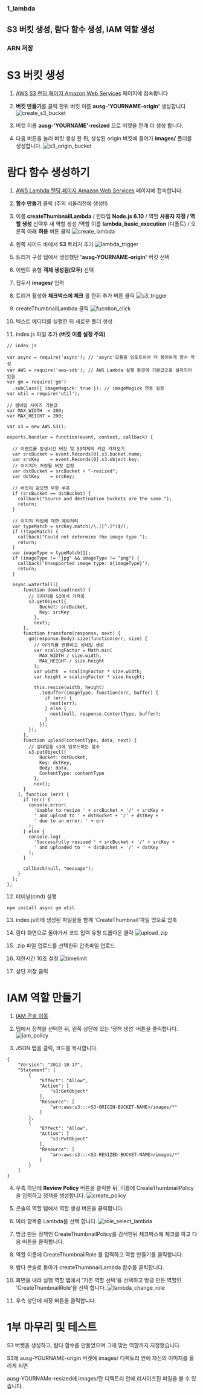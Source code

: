 ### 1_lambda
## S3 버킷 생성, 람다 함수 생성, IAM 역할 생성
### ARN 저장

# S3 버킷 생성

1. [AWS S3 랜딩 페이지 Amazon Web Services](https://s3.console.aws.amazon.com/s3/home?region=ap-northeast-2) 페이지에 접속합니다

2. **버킷 만들기**를 클릭 한뒤 버킷 이름 **ausg-'YOURNAME-origin'** 생성합니다
![create_s3_bucket](./images/create_s3_bucket.png)

3. 버킷 이름 **ausg-'YOURNAME'-resized** 으로 버켓을 한개 더 생성 합니다.

4. 다음 버튼을 눌러 버킷 생성 한 뒤, 생성된 origin 버킷에 들어가 **images/** 폴더를 생성합니다.
![s3_origin_bucket](./images/s3_origin_bucket.png)
# 람다 함수 생성하기

1. [AWS Lambda 랜딩 페이지 Amazon Web Services](https://ap-northeast-2.console.aws.amazon.com/lambda/home?region=ap-northeast-2) 페이지에 접속합니다.

2. **함수 만들기** 클릭 (주의 서울리전에 생성!!)

3. 이름 **createThumbnailLambda** / 런타임 **Node.js 6.10** / 역할 **사용자 지정 / 역할 생성** 선택후 새 역할 생성 /역할 이름 **lambda_basic_execution** (디폴트) / 오른쪽 아래 **허용** 버튼 클릭
![create_lambda](./images/create_lambda_function.png)    

4. 왼쪽 사이드 바에서 **S3** 트리거 추가
![lambda_trigger](./images/lambda_trigger.png)

5. 트리거 구성 탭에서 생성했던 **'ausg-YOURNAME-origin'** 버킷 선택
6. 이벤트 유형 **객체 생성됨(모두)** 선택
7. 접두사 **images/** 입력
8. 트리거 활성화 **체크박스에 체크** 를 한뒤 추가 버튼 클릭
![s3_trigger](./images/s3_trigger.png)

9. createThumbnailLambda 클릭
![fucntion_click](./images/function_click.png)
10. 텍스트 에디터를 실행한 뒤 새로운 폴더 생성

11. index.js 파일 추가 **(버킷 이름 설정 주의)**

```
// index.js

var async = require('async'); // 'async'모듈을 임포트하여 더 용이하게 함수 작성
var AWS = require('aws-sdk'); // AWS Lambda 실행 환경에 기본값으로 설치되어 있음
var gm = require('gm')
  .subClass({ imageMagick: true }); // imageMagick 연동 설정
var util = require('util');

// 썸네일 사이즈 기본값
var MAX_WIDTH  = 200;
var MAX_HEIGHT = 200;

var s3 = new AWS.S3();

exports.handler = function(event, context, callback) {

  // 이벤트를 발생시킨 버킷 및 S3객체의 키값 가져오기
  var srcBucket = event.Records[0].s3.bucket.name;
  var srcKey    = event.Records[0].s3.object.key;
  // 이미지가 저장될 버킷 설정
  var dstBucket = srcBucket + "-resized";
  var dstKey    = srcKey;

  // 버킷이 같으면 무한 루프
  if (srcBucket == dstBucket) {
    callback("Source and destination buckets are the same.");
    return;
  }

  // 이미지 타입에 대한 예외처리
  var typeMatch = srcKey.match(/\.([^.]*)$/);
  if (!typeMatch) {
    callback("Could not determine the image type.");
    return;
  }
  var imageType = typeMatch[1];
  if (imageType != "jpg" && imageType != "png") {
    callback('Unsupported image type: ${imageType}');
    return;
  }

  async.waterfall([
      function download(next) {
        // 이미지를 S3에서 가져옴
        s3.getObject({
            Bucket: srcBucket,
            Key: srcKey
          },
          next);
      },
      function transform(response, next) {
        gm(response.Body).size(function(err, size) {
          // 이미지를 변환하고 섬네일 생성
          var scalingFactor = Math.min(
            MAX_WIDTH / size.width,
            MAX_HEIGHT / size.height
          );
          var width  = scalingFactor * size.width;
          var height = scalingFactor * size.height;

          this.resize(width, height)
            .toBuffer(imageType, function(err, buffer) {
              if (err) {
                next(err);
              } else {
                next(null, response.ContentType, buffer);
              }
            });
        });
      },
      function upload(contentType, data, next) {
        // 섬네일을 s3에 업로드하는 함수
        s3.putObject({
            Bucket: dstBucket,
            Key: dstKey,
            Body: data,
            ContentType: contentType
          },
          next);
      }
    ], function (err) {
      if (err) {
        console.error(
          'Unable to resize ' + srcBucket + '/' + srcKey +
          ' and upload to ' + dstBucket + '/' + dstKey +
          ' due to an error: ' + err
        );
      } else {
        console.log(
          'Successfully resized ' + srcBucket + '/' + srcKey +
          ' and uploaded to ' + dstBucket + '/' + dstKey
        );
      }

      callback(null, "message");
    }
  );
};
```

12. 터미널(cmd) 실행
```
npm install async gm util
```

13. index.js외에 생성된 파일을들 함께 'CreateThumbnail'파일 명으로 압축

14. 람다 화면으로 돌아가서 코드 입력 유형 드롭다운 클릭
![upload_zip](./images/upload_zip.png)

15. .zip 파일 업로드를 선택한뒤 압축파일 업로드

16. 제한시간 10초 설정
![timelimit](./images/timelimit.png)

17. 상단 저장 클릭

# IAM 역할 만들기
1. [IAM 콘솔 이동](https://console.aws.amazon.com/iam/home?region=ap-northeast-2#/home)

2. 탭에서 정책을 선택한 뒤, 왼쪽 상단에 있는 '정책 생성' 버튼을 클릭합니다.
![iam_policy](./images/iam_policy.png)

3. JSON 탭을 클릭, 코드를 복사합니다.
```
{
    "Version": "2012-10-17",
    "Statement": [
        {
            "Effect": "Allow",
            "Action": [
                "s3:GetObject"
            ],
            "Resource": [
                "arn:aws:s3:::<S3-ORIGIN-BUCKET-NAME>/images/*"
            ]
        },
        {
            "Effect": "Allow",
            "Action": [
                "s3:PutObject"
            ],
            "Resource": [
                "arn:aws:s3:::<S3-RESIZED-BUCKET-NAME>/images/*"
            ]
        }
    ]
}
```
4. 우측 하단에 **Review Policy** 버튼을 클릭한 뒤, 이름에 CreateThumbnailPolicy 을 입력하고 정책을 생성합니다.
![create_policy](./images/create_policy.png)

5. 콘솔의 역할 탭에서 역할 생성 버튼을 클릭합니다.
6. 여러 항목중 Lambda를 선택 합니다.
![role_select_lambda](./images/role_select_lambda.png)

7. 방금 만든 정책인 CreateThumbnailPolicy를 검색한뒤 체크박스에 체크를 하고 다음 버튼을 클릭합니다.

8. 역할 이름에 CreateThumbnailRole 를 입력하고 역할 만들기를 클릭합니다.

9. 람다 콘솔로 돌아가 createThumbnailLambda 함수를 클릭합니다.

10. 화면을 내려 실행 역할 탭에서 '기존 역할 선택'을 선택하고 방금 만든 역할인 'CreateThumbnailRole'을 선택 합니다.
![lambda_change_role](./images/lambda_change_role.png)

11. 우측 상단에 저장 버튼을 클릭합니다.

# 1부 마무리 및 테스트

S3 버켓을 생성하고, 람다 함수를 만들었으며 그에 맞는 역할까지 지정했습니다.


S3에 ausg-YOURNAME-origin 버켓에 images/ 디렉토리 안에 자신의 이미지를 올리게 되면

ausg-YOURNAMe-resized에 images/란 디렉토리 안에 리사이즈된 파일을 볼 수 있습니다.
